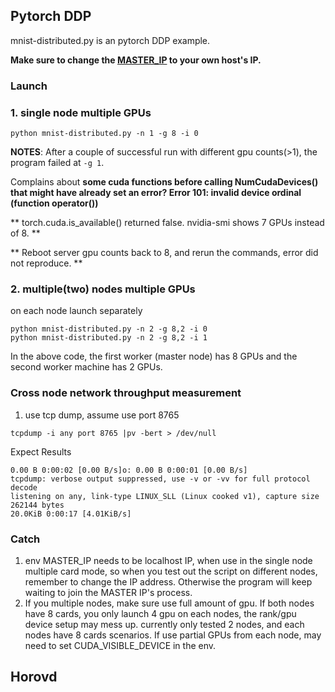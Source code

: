 ## Pytorch DDP
mnist-distributed.py is an pytorch DDP example.

**Make sure to change the [MASTER_IP](https://github.com/CentaurusInfra/alnair/blob/main/test/distributed-training/mnist-distributed.py#L25) to your own host's IP.**
### Launch
### 1. single node multiple GPUs
```
python mnist-distributed.py -n 1 -g 8 -i 0
```
**NOTES**: After a couple of successful run with different gpu counts(>1), the program failed at  ```-g 1```. 

Complains about **some cuda functions before calling NumCudaDevices() that might have already set an error? Error 101: invalid device ordinal (function operator())**

** torch.cuda.is_available() returned false. nvidia-smi shows 7 GPUs instead of 8. **

** Reboot server gpu counts back to 8, and rerun the commands, error did not reproduce. **

### 2. multiple(two) nodes multiple GPUs
on each node launch separately 
```
python mnist-distributed.py -n 2 -g 8,2 -i 0
python mnist-distributed.py -n 2 -g 8,2 -i 1
```
In the above code, the first worker (master node) has 8 GPUs and the second worker machine has 2 GPUs.

### Cross node network throughput measurement
1. use tcp dump, assume use port 8765

```tcpdump -i any port 8765 |pv -bert > /dev/null```

Expect Results
```
0.00 B 0:00:02 [0.00 B/s]o: 0.00 B 0:00:01 [0.00 B/s]
tcpdump: verbose output suppressed, use -v or -vv for full protocol decode
listening on any, link-type LINUX_SLL (Linux cooked v1), capture size 262144 bytes
20.0KiB 0:00:17 [4.01KiB/s]
```
### Catch
1. env MASTER_IP needs to be localhost IP, when use in the single node multiple card mode, so when you test out the script on different nodes, remember to change the IP address. Otherwise the program will keep waiting to join the MASTER IP's process.
2. If you multiple nodes, make sure use full amount of gpu. If both nodes have 8 cards, you only launch 4 gpu on each nodes, the rank/gpu device setup may mess up. currently only tested 2 nodes, and each nodes have 8 cards scenarios. If use partial GPUs from each node, may need to set CUDA_VISIBLE_DEVICE in the env.

## Horovd
